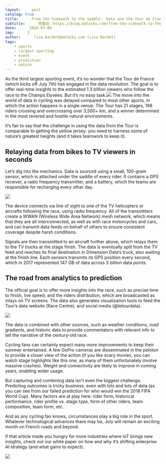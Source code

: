 ```yaml
---
layout:     post
catalog: true
title:      From the Sidewalk to the Saddle： Data and the Tour de France
subtitle:      转载自：https://blog.dataiku.com/from-the-sidewalk-to-the-saddle-how-data-transforms-the-tour-de-frances-viewing-experience
date:      2018-07-06
img:      3
author:      lisa.bardet@dataiku.com (Lisa Bardet)
tags:
    - sports
    - largest sporting
    - event
    - prediction
    - nature
---
```


As the third largest sporting event, it’s no wonder that the Tour de France (which kicks off July 7th) has engaged in the data revolution. The goal is to offer real-time insights to the estimated 1.3 billion viewers who follow the race to the Champs Elysées. But it’s no easy task.![](https://blog.dataiku.com/hs-fs/hubfs/image3.jpg?t=1533225894478&width=1010&name=image3.jpg)
The move into the world of data in cycling was delayed compared to most other sports, in which the action happens in a single venue. The Tour has 21 stages, 198 riders crossing and overcrossing over 3,500+ km, and a winner determined in the most revered and hostile natural environments.

It’s fair to say that the challenge in using the data from the Tour is comparable to getting the yellow jersey: you need to harness some of nature’s greatest heights (and it takes teamwork to keep it).

## Relaying data from bikes to TV viewers in seconds

Let’s dig into the mechanics. Data is sourced using a small, 100-gram sensor, which is attached under the saddle of every rider. It contains a GPS receiver, a radio frequency transmitter, and a battery, which the teams are responsible for recharging every other day.

![](https://blog.dataiku.com/hs-fs/hubfs/image1.jpg?t=1533225894478&width=525&name=image1.jpg)


The device connects via line of sight to one of the TV helicopters or aircrafts following the race, using radio frequency. All of the transmitters create a WWAN (Wireless Wide Area Network) mesh network, which means that they are all interconnected, as well as with race motorcycles and cars, and can transmit data feeds on behalf of others to ensure consistent coverage despite harsh conditions.

Signals are then transmitted to an aircraft further above, which relays them to the TV trucks at the stage finish. The data is eventually split from the TV feed and reaches its final destination in Dimension Data’s truck, also waiting at the finish line. Each sensors transmits its GPS position every second, which in 2017 represented 147 GB of data across 3 billion data points.

## The road from analytics to prediction

The official goal is to offer more insights into the race, such as precise time to finish, live speed, and the riders distribution, which are broadcasted as inlays on TV screens. The data also generates visualization tools to feed the Tour’s data website (Race Centre), and social media (@letourdata).

![](https://blog.dataiku.com/hs-fs/hubfs/image2.png?t=1533225894478&width=525&name=image2.png)


The data is combined with other sources, such as weather conditions, road gradients, and historic data to provide commentators with relevant info to tell the narrative of the century-old race.

Cycling fans can certainly expect many more improvements to keep their summer entertained. A few GoPro cameras are disseminated in the peloton to provide a closer view of the action (if you like scary movies, you can watch stage highlights like this one, as many of them unfortunately involve massive crashes). Weight and connectivity are likely to improve in coming years, enabling wider usage.

But capturing and combining data isn’t even the biggest challenge. Predicting outcomes is tricky business, even with lots and lots of data (as you can see from our failed prediction for who would win the 2018 FIFA World Cup). Many factors are at play here: rider form, historical performance, rider profile vs. stage type, form of other riders, team composition, team form, etc.

And as any cycling fan knows, circumstances play a big role in the sport. Whatever technological advances there may be, July will remain an exciting month on French roads and beyond.

If that article made you hungry for more industries where IoT brings new insights, check out our white paper on how and why it’s shifting enterprise AI strategy (and what gains to expect).

![](https://no-cache.hubspot.com/cta/default/2123903/a45ff777-b2a6-4943-a3d4-78f71d3463f8.png)


